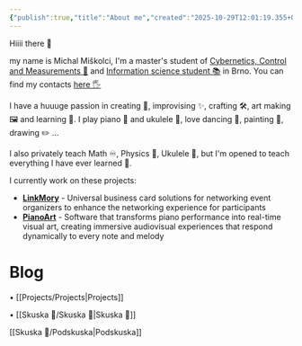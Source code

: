 ```yaml
---
{"publish":true,"title":"About me","created":"2025-10-29T12:01:19.355+01:00","modified":"2025-10-29T17:35:56.387+01:00","cssclasses":""}
---
```


Hiiii there 👋

my name is Michal Miškolci, I'm a master's student of [Cybernetics, Control and Measurements 🤖](https://www.vut.cz/en/students/programmes/programme/9479) and [Information science student 📚](https://kisk-phil-muni-cz.translate.goog/uchazeci/magisterske-studium?_x_tr_sl=cs&_x_tr_tl=en&_x_tr_hl=en-US) in Brno. You can find my contacts [here 🖐](https://www.linkmory.me/id/w6tlrc5iv52ynht)

I have a huuuge passion in creating 🎨, improvising ✨, crafting 🛠️, art making 🖼️ and learning 🧠. I play piano 🎹 and ukulele 🎸, love dancing 💃, painting 🎨, drawing ✏️ ...

I also privately teach Math ♾️, Physics 🧲, Ukulele 🎸, but I'm opened to teach everything I have ever learned 🍎.

I currently work on these projects:
- **[LinkMory](https://www.linkedin.com/company/linkmory)** - Universal business card solutions for networking event organizers to enhance the networking experience for participants
- [**PianoArt**](https://pianoart.onrender.com/) - Software that transforms piano performance into real-time visual art, creating immersive audiovisual experiences that respond dynamically to every note and melody

# Blog
• [[Projects/Projects\|Projects]]

• [[Skuska 🚗/Skuska 🚗\|Skuska 🚗]]

[[Skuska 🚗/Podskuska\|Podskuska]]
